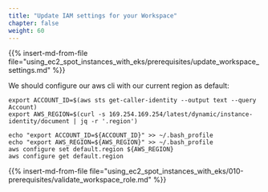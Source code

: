 ```yaml
---
title: "Update IAM settings for your Workspace"
chapter: false
weight: 60
---
```


{{% insert-md-from-file file="using_ec2_spot_instances_with_eks/prerequisites/update_workspace_settings.md" %}}

We should configure our aws cli with our current region as default:
```
export ACCOUNT_ID=$(aws sts get-caller-identity --output text --query Account)
export AWS_REGION=$(curl -s 169.254.169.254/latest/dynamic/instance-identity/document | jq -r '.region')

echo "export ACCOUNT_ID=${ACCOUNT_ID}" >> ~/.bash_profile
echo "export AWS_REGION=${AWS_REGION}" >> ~/.bash_profile
aws configure set default.region ${AWS_REGION}
aws configure get default.region
```

{{% insert-md-from-file file="using_ec2_spot_instances_with_eks/010-prerequisites/validate_workspace_role.md" %}}

